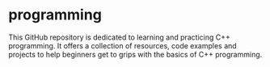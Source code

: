 # programming
This GitHub repository is dedicated to learning and practicing C++ programming. It offers a collection of resources, code examples and projects to help beginners get to grips with the basics of C++ programming.
